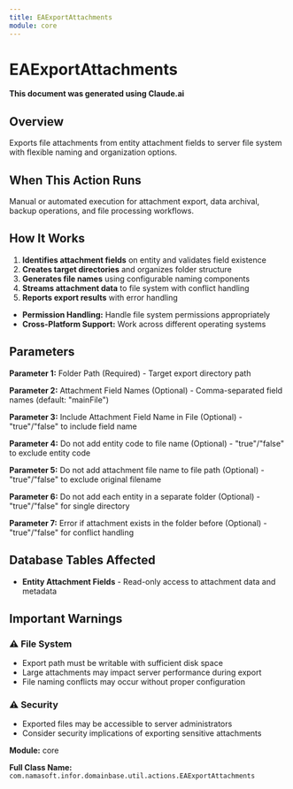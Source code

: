 ```yaml
---
title: EAExportAttachments
module: core
---
```



<div class='entity-flows'>

# EAExportAttachments

**This document was generated using Claude.ai**

## Overview

Exports file attachments from entity attachment fields to server file system with flexible naming and organization options.

## When This Action Runs

Manual or automated execution for attachment export, data archival, backup operations, and file processing workflows.

## How It Works

1. **Identifies attachment fields** on entity and validates field existence
2. **Creates target directories** and organizes folder structure
3. **Generates file names** using configurable naming components
4. **Streams attachment data** to file system with conflict handling
5. **Reports export results** with error handling
- **Permission Handling:** Handle file system permissions appropriately
- **Cross-Platform Support:** Work across different operating systems

## Parameters

**Parameter 1:** Folder Path (Required) - Target export directory path

**Parameter 2:** Attachment Field Names (Optional) - Comma-separated field names (default: "mainFile")

**Parameter 3:** Include Attachment Field Name in File (Optional) - "true"/"false" to include field name

**Parameter 4:** Do not add entity code to file name (Optional) - "true"/"false" to exclude entity code

**Parameter 5:** Do not add attachment file name to file path (Optional) - "true"/"false" to exclude original filename

**Parameter 6:** Do not add each entity in a separate folder (Optional) - "true"/"false" for single directory

**Parameter 7:** Error if attachment exists in the folder before (Optional) - "true"/"false" for conflict handling

## Database Tables Affected

- **Entity Attachment Fields** - Read-only access to attachment data and metadata

## Important Warnings

### ⚠️ File System
- Export path must be writable with sufficient disk space
- Large attachments may impact server performance during export
- File naming conflicts may occur without proper configuration

### ⚠️ Security
- Exported files may be accessible to server administrators
- Consider security implications of exporting sensitive attachments

**Module:** core

**Full Class Name:** `com.namasoft.infor.domainbase.util.actions.EAExportAttachments`


</div>